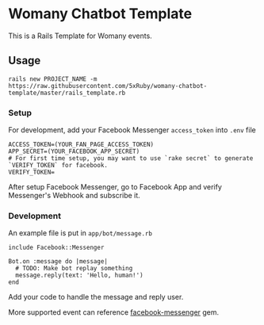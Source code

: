 Womany Chatbot Template
===

This is a Rails Template for Womany events.

## Usage

```
rails new PROJECT_NAME -m https://raw.githubusercontent.com/5xRuby/womany-chatbot-template/master/rails_template.rb
```

### Setup

For development, add your Facebook Messenger `access_token` into `.env` file

```
ACCESS_TOKEN=(YOUR_FAN_PAGE_ACCESS_TOKEN)
APP_SECRET=(YOUR_FACEBOOK_APP_SECRET)
# For first time setup, you may want to use `rake secret` to generate `VERIFY_TOKEN` for facebook.
VERIFY_TOKEN=
```

After setup Facebook Messenger, go to Facebook App and verify Messenger's Webhook and subscribe it.

### Development

An example file is put in `app/bot/message.rb`

```
include Facebook::Messenger

Bot.on :message do |message|
  # TODO: Make bot replay something
  message.reply(text: 'Hello, human!')
end
```

Add your code to handle the message and reply user.

More supported event can reference [facebook-messenger](https://github.com/jgorset/facebook-messenger) gem.
